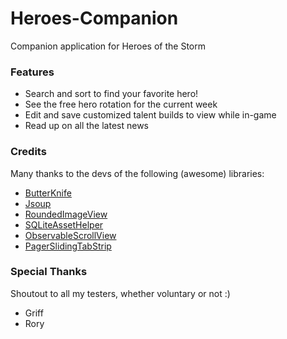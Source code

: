 # Heroes-Companion
Companion application for Heroes of the Storm

### Features
* Search and sort to find your favorite hero!
* See the free hero rotation for the current week
* Edit and save customized talent builds to view while in-game
* Read up on all the latest news

### Credits
Many thanks to the devs of the following (awesome) libraries:

* [ButterKnife](http://jakewharton.github.io/butterknife/)
* [Jsoup](http://jsoup.org/)
* [RoundedImageView](https://github.com/vinc3m1/RoundedImageView)
* [SQLiteAssetHelper](https://github.com/jgilfelt/android-sqlite-asset-helper)
* [ObservableScrollView](https://github.com/ksoichiro/Android-ObservableScrollView)
* [PagerSlidingTabStrip](https://github.com/astuetz/PagerSlidingTabStrip/)

### Special Thanks
Shoutout to all my testers, whether voluntary or not :)

* Griff
* Rory
